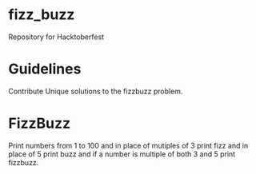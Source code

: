 # fizz_buzz
Repository for Hacktoberfest 

# Guidelines
Contribute Unique solutions to the fizzbuzz problem.

# FizzBuzz
Print numbers from 1 to 100 and in place of mutiples of 3 print fizz and in place of 5 print buzz and if a number is multiple of both 3 and 5 print fizzbuzz.
